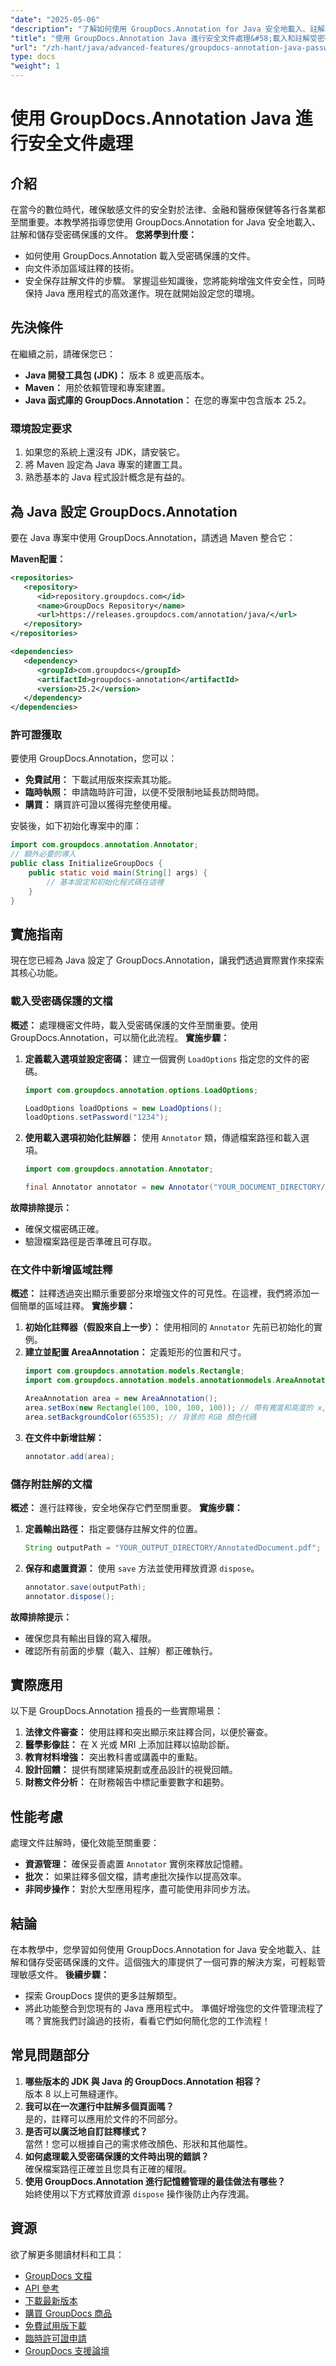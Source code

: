```yaml
---
"date": "2025-05-06"
"description": "了解如何使用 GroupDocs.Annotation for Java 安全地載入、註解和儲存受密碼保護的文件。增強 Java 應用程式中的文件安全性。"
"title": "使用 GroupDocs.Annotation Java 進行安全文件處理&#58;載入和註解受密碼保護的文檔"
"url": "/zh-hant/java/advanced-features/groupdocs-annotation-java-password-documents/"
type: docs
"weight": 1
---
```


# 使用 GroupDocs.Annotation Java 進行安全文件處理
## 介紹
在當今的數位時代，確保敏感文件的安全對於法律、金融和醫療保健等各行各業都至關重要。本教學將指導您使用 GroupDocs.Annotation for Java 安全地載入、註解和儲存受密碼保護的文件。
**您將學到什麼：**
- 如何使用 GroupDocs.Annotation 載入受密碼保護的文件。
- 向文件添加區域註釋的技術。
- 安全保存註解文件的步驟。
掌握這些知識後，您將能夠增強文件安全性，同時保持 Java 應用程式的高效運作。現在就開始設定您的環境。

## 先決條件
在繼續之前，請確保您已：
- **Java 開發工具包 (JDK)：** 版本 8 或更高版本。
- **Maven：** 用於依賴管理和專案建置。
- **Java 函式庫的 GroupDocs.Annotation：** 在您的專案中包含版本 25.2。

### 環境設定要求
1. 如果您的系統上還沒有 JDK，請安裝它。
2. 將 Maven 設定為 Java 專案的建置工具。
3. 熟悉基本的 Java 程式設計概念是有益的。

## 為 Java 設定 GroupDocs.Annotation
要在 Java 專案中使用 GroupDocs.Annotation，請透過 Maven 整合它：

**Maven配置：**
```xml
<repositories>
   <repository>
      <id>repository.groupdocs.com</id>
      <name>GroupDocs Repository</name>
      <url>https://releases.groupdocs.com/annotation/java/</url>
   </repository>
</repositories>

<dependencies>
   <dependency>
      <groupId>com.groupdocs</groupId>
      <artifactId>groupdocs-annotation</artifactId>
      <version>25.2</version>
   </dependency>
</dependencies>
```
### 許可證獲取
要使用 GroupDocs.Annotation，您可以：
- **免費試用：** 下載試用版來探索其功能。
- **臨時執照：** 申請臨時許可證，以便不受限制地延長訪問時間。
- **購買：** 購買許可證以獲得完整使用權。

安裝後，如下初始化專案中的庫：
```java
import com.groupdocs.annotation.Annotator;
// 額外必要的導入
public class InitializeGroupDocs {
    public static void main(String[] args) {
        // 基本設定和初始化程式碼在這裡
    }
}
```
## 實施指南
現在您已經為 Java 設定了 GroupDocs.Annotation，讓我們透過實際實作來探索其核心功能。
### 載入受密碼保護的文檔
**概述：**
處理機密文件時，載入受密碼保護的文件至關重要。使用 GroupDocs.Annotation，可以簡化此流程。
**實施步驟：**
1. **定義載入選項並設定密碼：**
   建立一個實例 `LoadOptions` 指定您的文件的密碼。
   ```java
   import com.groupdocs.annotation.options.LoadOptions;

   LoadOptions loadOptions = new LoadOptions();
   loadOptions.setPassword("1234");
   ```
2. **使用載入選項初始化註解器：**
   使用 `Annotator` 類，傳遞檔案路徑和載入選項。
   ```java
   import com.groupdocs.annotation.Annotator;

   final Annotator annotator = new Annotator("YOUR_DOCUMENT_DIRECTORY/InputProtected.pdf", loadOptions);
   ```
**故障排除提示：**
- 確保文檔密碼正確。
- 驗證檔案路徑是否準確且可存取。
### 在文件中新增區域註釋
**概述：**
註釋透過突出顯示重要部分來增強文件的可見性。在這裡，我們將添加一個簡單的區域註釋。
**實施步驟：**
1. **初始化註釋器（假設來自上一步）：**
   使用相同的 `Annotator` 先前已初始化的實例。
2. **建立並配置 AreaAnnotation：**
   定義矩形的位置和尺寸。
   ```java
   import com.groupdocs.annotation.models.Rectangle;
   import com.groupdocs.annotation.models.annotationmodels.AreaAnnotation;

   AreaAnnotation area = new AreaAnnotation();
   area.setBox(new Rectangle(100, 100, 100, 100)); // 帶有寬度和高度的 x, y 座標
   area.setBackgroundColor(65535); // 背景的 RGB 顏色代碼
   ```
3. **在文件中新增註解：**
   ```java
   annotator.add(area);
   ```
### 儲存附註解的文檔
**概述：**
進行註釋後，安全地保存它們至關重要。
**實施步驟：**
1. **定義輸出路徑：**
   指定要儲存註解文件的位置。
   ```java
   String outputPath = "YOUR_OUTPUT_DIRECTORY/AnnotatedDocument.pdf";
   ```
2. **保存和處置資源：**
   使用 `save` 方法並使用釋放資源 `dispose`。
   ```java
   annotator.save(outputPath);
   annotator.dispose();
   ```
**故障排除提示：**
- 確保您具有輸出目錄的寫入權限。
- 確認所有前面的步驟（載入、註解）都正確執行。
## 實際應用
以下是 GroupDocs.Annotation 擅長的一些實際場景：
1. **法律文件審查：** 使用註釋和突出顯示來註釋合同，以便於審查。
2. **醫學影像註：** 在 X 光或 MRI 上添加註釋以協助診斷。
3. **教育材料增強：** 突出教科書或講義中的重點。
4. **設計回饋：** 提供有關建築規劃或產品設計的視覺回饋。
5. **財務文件分析：** 在財務報告中標記重要數字和趨勢。
## 性能考慮
處理文件註解時，優化效能至關重要：
- **資源管理：** 確保妥善處置 `Annotator` 實例來釋放記憶體。
- **批次：** 如果註釋多個文檔，請考慮批次操作以提高效率。
- **非同步操作：** 對於大型應用程序，盡可能使用非同步方法。
## 結論
在本教學中，您學習如何使用 GroupDocs.Annotation for Java 安全地載入、註解和儲存受密碼保護的文件。這個強大的庫提供了一個可靠的解決方案，可輕鬆管理敏感文件。
**後續步驟：**
- 探索 GroupDocs 提供的更多註解類型。
- 將此功能整合到您現有的 Java 應用程式中。
準備好增強您的文件管理流程了嗎？實施我們討論過的技術，看看它們如何簡化您的工作流程！
## 常見問題部分
1. **哪些版本的 JDK 與 Java 的 GroupDocs.Annotation 相容？**  
   版本 8 以上可無縫運作。
2. **我可以在一次運行中註解多個頁面嗎？**  
   是的，註釋可以應用於文件的不同部分。
3. **是否可以廣泛地自訂註釋樣式？**  
   當然！您可以根據自己的需求修改顏色、形狀和其他屬性。
4. **如何處理載入受密碼保護的文件時出現的錯誤？**  
   確保檔案路徑正確並且您具有正確的權限。
5. **使用 GroupDocs.Annotation 進行記憶體管理的最佳做法有哪些？**  
   始終使用以下方式釋放資源 `dispose` 操作後防止內存洩漏。
## 資源
欲了解更多閱讀材料和工具：
- [GroupDocs 文檔](https://docs.groupdocs.com/annotation/java/)  
- [API 參考](https://reference.groupdocs.com/annotation/java/)  
- [下載最新版本](https://releases.groupdocs.com/annotation/java/)  
- [購買 GroupDocs 商品](https://purchase.groupdocs.com/buy)  
- [免費試用版下載](https://releases.groupdocs.com/annotation/java/)  
- [臨時許可證申請](https://purchase.groupdocs.com/temporary-license/)  
- [GroupDocs 支援論壇](https://forum.groupdocs.com/c/annotation/)